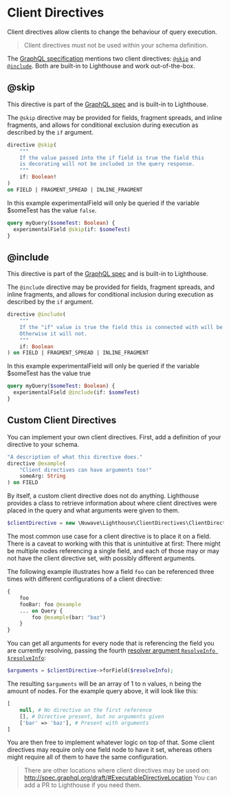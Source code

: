 # Client Directives

Client directives allow clients to change the behaviour of query execution.

> Client directives must not be used within your schema definition.

The [GraphQL specification](https://graphql.github.io/graphql-spec/June2018/#sec-Type-System.Directives)
mentions two client directives: [`@skip`](#skip) and [`@include`](#include).
Both are built-in to Lighthouse and work out-of-the-box.

## @skip

This directive is part of the [GraphQL spec](https://graphql.github.io/graphql-spec/June2018/#sec--include)
and is built-in to Lighthouse. 

The `@skip` directive may be provided for fields, fragment spreads, and inline fragments, and allows for conditional 
exclusion during execution as described by the `if` argument.

```graphql
directive @skip(
    """
    If the value passed into the if field is true the field this 
    is decorating will not be included in the query response.
    """
    if: Boolean!
) 
on FIELD | FRAGMENT_SPREAD | INLINE_FRAGMENT
```

In this example experimentalField will only be queried if the variable $someTest has the value `false`.

```graphql
query myQuery($someTest: Boolean) {
  experimentalField @skip(if: $someTest)
}
```

## @include

This directive is part of the [GraphQL spec](https://graphql.github.io/graphql-spec/June2018/#sec--include) 
and is built-in to Lighthouse. 

The `@include` directive may be provided for fields, fragment spreads, and inline fragments, 
and allows for conditional inclusion during execution as described by the `if` argument.

```graphql
directive @include(
    """
    If the "if" value is true the field this is connected with will be included in the query response.
    Otherwise it will not.
    """
    if: Boolean
) on FIELD | FRAGMENT_SPREAD | INLINE_FRAGMENT

```

In this example experimentalField will only be queried if the variable $someTest has the value true

```graphql
query myQuery($someTest: Boolean) {
  experimentalField @include(if: $someTest)
}
```

## Custom Client Directives

You can implement your own client directives.
First, add a definition of your directive to your schema.

```graphql
"A description of what this directive does."
directive @example(
    "Client directives can have arguments too!"
    someArg: String
) on FIELD
```

By itself, a custom client directive does not do anything.
Lighthouse provides a class to retrieve information about where client directives
were placed in the query and what arguments were given to them.

```php
$clientDirective = new \Nuwave\Lighthouse\ClientDirectives\ClientDirective('example');
```

The most common use case for a client directive is to place it on a field. There is a caveat
to working with this that is unintuitive at first: There might be multiple nodes referencing a single
field, and each of those may or may not have the client directive set, with possibly different arguments.

The following example illustrates how a field `foo` can be referenced three times with different
configurations of a client directive:

```graphql
{
    foo
    fooBar: foo @example
    ... on Query {
        foo @example(bar: "baz")
    }
}
```

You can get all arguments for every node that is referencing the field you are currently
resolving, passing the fourth [resolver argument `ResolveInfo $resolveInfo`](../api-reference/resolvers.md#resolver-function-signature):

```php
$arguments = $clientDirective->forField($resolveInfo);
```

The resulting `$arguments` will be an array of 1 to n values, n being the amount of nodes.
For the example query above, it will look like this:

```php
[
    null, # No directive on the first reference
    [], # Directive present, but no arguments given
    ['bar' => 'baz'], # Present with arguments
]
```

You are then free to implement whatever logic on top of that. Some client directives may require
only one field node to have it set, whereas others might require all of them to have the same configuration.

> There are other locations where client directives may be used on: http://spec.graphql.org/draft/#ExecutableDirectiveLocation
> You can add a PR to Lighthouse if you need them.

